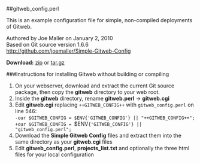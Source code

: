 ##gitweb_config.perl

This is an example configuration file for simple, non-compiled deployments
of Gitweb.

Authored by Joe Maller on January 2, 2010   
Based on Git source version 1.6.6   
<http://github.com/joemaller/Simple-Gitweb-Config>

**Download:** [zip](http://github.com/joemaller/Simple-Gitweb-Config/zipball/master) or [tar.gz](http://github.com/joemaller/Simple-Gitweb-Config/tarball/master)


###Instructions for installing Gitweb without building or compiling

1. On your webserver, download and extract the current Git source package, then copy the **gitweb** directory to your web root.
2. Inside the **gitweb** directory, rename **gitweb.perl** -> **gitweb.cgi**
3. Edit **gitweb.cgi** replacing `++GITWEB_CONFIG++` with `gitweb_config.perl` on line 546:   
	`-our $GITWEB_CONFIG = $ENV{'GITWEB_CONFIG'} || "++GITWEB_CONFIG++";`   
	`+our $GITWEB_CONFIG = `$ENV`{'GITWEB_CONFIG'} || "gitweb_config.perl";`
4. Download the **Simple Gitweb Config** files and extract them into the same directory as your **gitweb.cgi** files
5. Edit **gitweb\_config.perl**, **projects\_list.txt** and optionally the three html 
   files for your local configuration 
